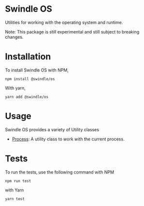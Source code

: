 # Swindle OS
Utilities for working with the operating system and runtime.

Note: This package is still experimental and still subject to breaking changes.

# Installation
To install Swindle OS with NPM,
```
npm install @swindle/os
```
With yarn,
```
yarn add @swindle/os
```
# Usage
Swindle OS provides a variety of Utility classes
- [Process](src/process/README.md): A utility class to work with the current process.

# Tests
To run the tests, use the following command with NPM
```
npm run test
```
with Yarn
```
yarn test
```